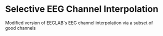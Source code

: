 # Selective EEG Channel Interpolation
Modified version of EEGLAB's EEG channel interpolation via a subset of good channels

